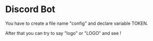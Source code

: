 # Discord Bot
You have to create a file name "config" and declare variable TOKEN.

After that you can try to say "logo" or "LOGO" and see !

